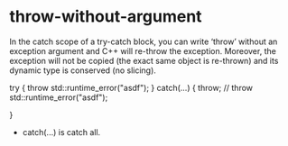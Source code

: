 # throw-without-argument

In the catch scope of a try-catch block, you can write ‘throw’ without
an exception argument and C++ will re-throw the exception. Moreover, the
exception will not be copied (the exact same object is re-thrown) and
its dynamic type is conserved (no slicing).

try
 {
throw std::runtime_error("asdf");
 }
catch(...)
 {
throw; // throw std::runtime_error("asdf");

}

- catch(...)
   is catch all.